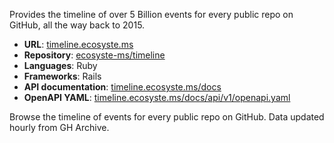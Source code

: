 ---
---

Provides the timeline of over 5 Billion events for every public repo on GitHub, all the way back to 2015.

* **URL**: [timeline.ecosyste.ms](https://timeline.ecosyste.ms)
* **Repository**: [ecosyste-ms/timeline](https://github.com/ecosyste-ms/timeline)
* **Languages**: Ruby
* **Frameworks**: Rails
* **API documentation**: [timeline.ecosyste.ms/docs](https://timeline.ecosyste.ms/docs/index.html)
* **OpenAPI YAML**: [timeline.ecosyste.ms/docs/api/v1/openapi.yaml](https://timeline.ecosyste.ms/docs/api/v1/openapi.yaml)

Browse the timeline of events for every public repo on GitHub. Data updated hourly from GH Archive.
